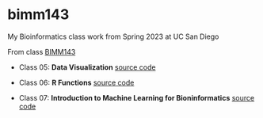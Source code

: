 # bimm143

My Bioinformatics class work from Spring 2023 at UC San Diego

From class [BIMM143](https://bioboot.github.io/bimm143_S23/)

- Class 05: **Data Visualization** [source code](https://github.com/jfkwong/bimm143/blob/main/Class%205/Class05.qmd)

- Class 06: **R Functions** [source code](https://github.com/jfkwong/bimm143/blob/main/Class06/Class06.qmd)

- Class 07: **Introduction to Machine Learning for Bioninformatics** [source code](https://github.com/jfkwong/bimm143/blob/main/Class07/Class07.qmd)
